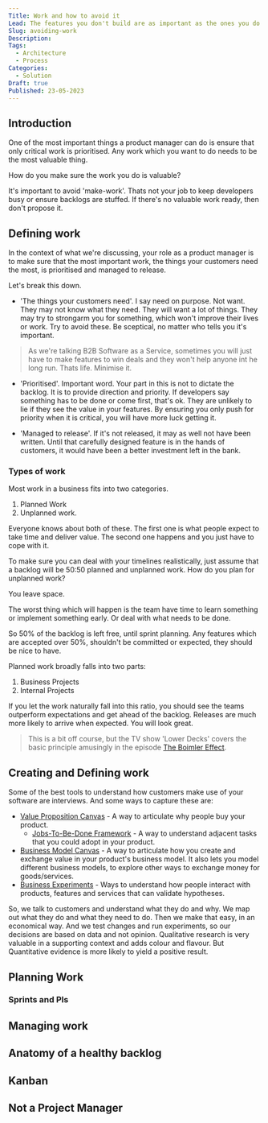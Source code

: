 ```yaml
---
Title: Work and how to avoid it
Lead: The features you don't build are as important as the ones you do
Slug: avoiding-work
Description:
Tags:
  - Architecture
  - Process
Categories:
  - Solution
Draft: true
Published: 23-05-2023
---
```

## Introduction

One of the most important things a product manager can do is ensure that only critical work is prioritised. Any work which you want to do needs to be the most valuable thing.

How do you make sure the work you do is valuable?

It's important to avoid 'make-work'. Thats not your job to keep developers busy or ensure backlogs are stuffed. If there's no valuable work ready, then don't propose it.

## Defining work

In the context of what we're discussing, your role as a product manager is to make sure that the most important work, the things your customers need the most, is prioritised and managed to release.

Let's break this down.

* 'The things your customers need'. I say need on purpose. Not want. They may not know what they need. They will want a lot of things. They may try to strongarm you for something, which won't improve their lives or work. Try to avoid these. Be sceptical, no matter who tells you it's important.

> As we're talking B2B Software as a Service, sometimes you will just have to make features to win deals and they won't help anyone int he long run. Thats life. Minimise it.

* 'Prioritised'. Important word. Your part in this is not to dictate the backlog. It is to provide direction and priority. If developers say something has to be done or come first, that's ok. They are unlikely to lie if they see the value in your features. By ensuring you only push for priority when it is critical, you will have more luck getting it.

* 'Managed to release'. If it's not released, it may as well not have been written. Until that carefully designed feature is in the hands of customers, it would have been a better investment left in the bank.

### Types of work

Most work in a business fits into two categories.

1. Planned Work
2. Unplanned work.

Everyone knows about both of these. The first one is what people expect to take time and deliver value. The second one happens and you just have to cope with it.

To make sure you can deal with your timelines realistically, just assume that a backlog will be 50:50 planned and unplanned work. How do you plan for unplanned work?

You leave space.

The worst thing which will happen is the team have time to learn something or implement something early. Or deal with what needs to be done.

So 50% of the backlog is left free, until sprint planning. Any features which are accepted over 50%, shouldn't be committed or expected, they should be nice to have.

Planned work broadly falls into two parts:

1. Business Projects
2. Internal Projects

If you let the work naturally fall into this ratio, you should see the teams outperform expectations and get ahead of the backlog. Releases are much more likely to arrive when expected. You will look great.

> This is a bit off course, but the TV show 'Lower Decks' covers the basic principle amusingly in the episode [The Boimler Effect](https://www.youtube.com/watch?v=bGRlBNSezFc).

## Creating and Defining work

Some of the best tools to understand how customers make use of your software are interviews. And some ways to capture these are:

* [Value Proposition Canvas](https://www.strategyzer.com/canvas/value-proposition-canvas) - A way to articulate why people buy your product.
  * [Jobs-To-Be-Done Framework](https://strategyn.com/jobs-to-be-done/) - A way to understand adjacent tasks that you could adopt in your product.
* [Business Model Canvas](https://www.strategyzer.com/canvas) - A way to articulate how you create and exchange value in your product's business model. It also lets you model different business models, to explore other ways to exchange money for goods/services.
* [Business Experiments](https://www.strategyzer.com/test) - Ways to understand how people interact with products, features and services that can validate hypotheses.

So, we talk to customers and understand what they do and why. We map out what they do and what they need to do. Then we make that easy, in an economical way. And we test changes and run experiments, so our decisions are based on data and not opinion. Qualitative research is very valuable in a supporting context and adds colour and flavour. But Quantitative evidence is more likely to yield a positive result.

## Planning Work

### Sprints and PIs

## Managing work

## Anatomy of a healthy backlog

## Kanban

## Not a Project Manager
